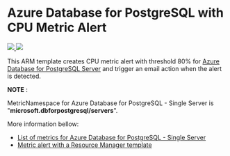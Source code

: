 # Azure Database for PostgreSQL with CPU Metric Alert


<a href="https://portal.azure.com/#create/Microsoft.Template/uri/https%3A%2F%2Fraw.githubusercontent.com%2FAzure%2Fazure-postgresql%2Fmaster%2Farm-templates%ExampleWithMetricAlert%2Ftemplate.json" target="_blank">
    <img src="http://azuredeploy.net/deploybutton.png" />
</a>
<a href="http://armviz.io/#/?load=https%3A%2F%2Fraw.githubusercontent.com%2FAzure%2Fazure-postgresql%2Fmaster%2Farm-templates%ExampleWithMetricAlert%2Ftemplate.json" target="_blank">
    <img src="http://armviz.io/visualizebutton.png"/>
</a>

This ARM template creates CPU metric alert with threshold 80% for [Azure Database for PostgreSQL Server](https://docs.microsoft.com/azure/postgresql/overview) and trigger an email action when the alert is detected.

**NOTE** : 

MetricNamespace for Azure Database for PostgreSQL - Single Server is "**microsoft.dbforpostgresql/servers**".

More information bellow:

* [List of metrics for Azure Database for PostgreSQL - Single Server](https://docs.microsoft.com/azure/postgresql/concepts-monitoring)
* [Metric alert with a Resource Manager template](https://docs.microsoft.com/azure/azure-monitor/platform/alerts-metric-create-templates)
